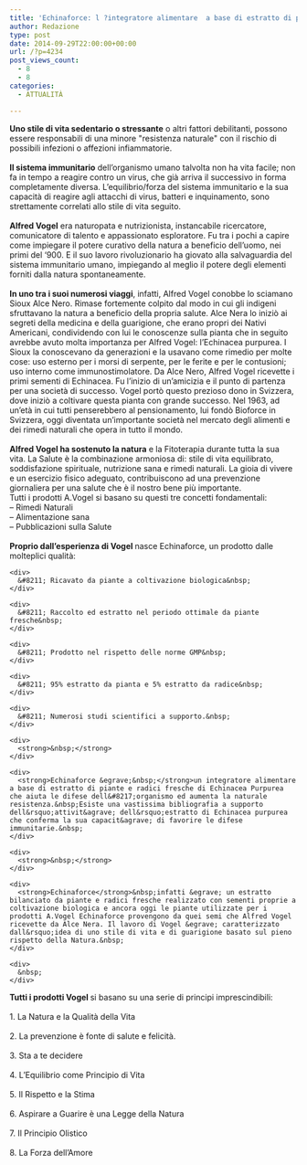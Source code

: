 ```yaml
---
title: 'Echinaforce: l ?integratore alimentare  a base di estratto di piante e radici fresche  realizzato secondo la tradizione di Alfred Vogel'
author: Redazione
type: post
date: 2014-09-29T22:00:00+00:00
url: /?p=4234
post_views_count:
  - 8
  - 8
categories:
  - ATTUALITÀ

---
```

<div>
  <strong>Uno stile di vita sedentario o stressante</strong> o altri fattori debilitanti, possono essere responsabili di una minore "resistenza naturale" con il rischio di possibili infezioni o affezioni infiammatorie.&nbsp;
</div>

<div>
  <strong>&nbsp;</strong>
</div>

<div>
  <strong>Il sistema immunitario</strong> dell&rsquo;organismo umano talvolta non ha vita facile; non fa in tempo a reagire contro un virus, che gi&agrave; arriva il successivo in forma completamente diversa. L&rsquo;equilibrio/forza del sistema immunitario e la sua capacit&agrave; di reagire agli attacchi di virus, batteri e inquinamento, sono strettamente correlati allo stile di vita seguito.&nbsp;
</div>

<div>
  &nbsp;
</div>

<div>
  <div>
    <strong>Alfred Vogel</strong> era naturopata e nutrizionista, instancabile ricercatore, comunicatore di talento e appassionato esploratore. Fu tra i pochi a capire come impiegare il potere curativo della natura a beneficio dell&#8217;uomo, nei primi del &lsquo;900. E il suo lavoro rivoluzionario ha giovato alla salvaguardia del sistema immunitario umano, impiegando al meglio il potere degli elementi forniti dalla natura spontaneamente.
  </div>
  
  <div>
    &nbsp;
  </div>
  
  <div>
    <strong>In uno tra i suoi numerosi viaggi</strong>, infatti, Alfred Vogel conobbe lo sciamano Sioux Alce Nero. Rimase fortemente colpito dal modo in cui gli indigeni sfruttavano la natura a beneficio della propria salute. Alce Nera lo inizi&ograve; ai segreti della medicina e della guarigione, che erano propri dei Nativi Americani, condividendo con lui le conoscenze sulla pianta che in seguito avrebbe avuto molta importanza per Alfred Vogel: l&#8217;Echinacea purpurea. I Sioux la conoscevano da generazioni e la usavano come rimedio per molte cose: uso esterno per i morsi di serpente, per le ferite e per le contusioni; uso interno come immunostimolatore. Da Alce Nero, Alfred Vogel ricevette i primi sementi di Echinacea. Fu l&#8217;inizio di un&#8217;amicizia e il punto di partenza per una societ&agrave; di successo. Vogel port&ograve; questo prezioso dono in Svizzera, dove inizi&ograve; a coltivare questa pianta con grande successo. Nel 1963, ad un&#8217;et&agrave; in cui tutti penserebbero al pensionamento, lui fond&ograve; Bioforce in Svizzera, oggi diventata un&#8217;importante societ&agrave; nel mercato degli alimenti e dei rimedi naturali che opera in tutto il mondo.&nbsp;
  </div>
  
  <div>
    &nbsp;
  </div>
  
  <div>
    <strong>Alfred Vogel ha sostenuto la natura</strong> e la Fitoterapia durante tutta la sua vita. La Salute &egrave; la combinazione armoniosa di: stile di vita equilibrato, soddisfazione spirituale, nutrizione sana e rimedi naturali. La gioia di vivere e un esercizio fisico adeguato, contribuiscono ad una prevenzione giornaliera per una salute che &egrave; il nostro bene pi&ugrave; importante.
  </div>
  
  <div>
    Tutti i prodotti A.Vogel si basano su questi tre concetti fondamentali:
  </div>
  
  <div>
    &#8211; Rimedi Naturali
  </div>
  
  <div>
    &#8211; Alimentazione sana
  </div>
  
  <div>
    &#8211; Pubblicazioni sulla Salute
  </div>
  
  <div>
    &nbsp;
  </div>
  
  <div>
    <div>
      <strong>Proprio dall&rsquo;esperienza di Vogel&nbsp;</strong>nasce Echinaforce, un prodotto dalle molteplici qualit&agrave;:
    </div>
    
    <div>
      &#8211; Ricavato da piante a coltivazione biologica&nbsp;
    </div>
    
    <div>
      &#8211; Raccolto ed estratto nel periodo ottimale da piante fresche&nbsp;
    </div>
    
    <div>
      &#8211; Prodotto nel rispetto delle norme GMP&nbsp;
    </div>
    
    <div>
      &#8211; 95% estratto da pianta e 5% estratto da radice&nbsp;
    </div>
    
    <div>
      &#8211; Numerosi studi scientifici a supporto.&nbsp;
    </div>
    
    <div>
      <strong>&nbsp;</strong>
    </div>
    
    <div>
      <strong>Echinaforce &egrave;&nbsp;</strong>un integratore alimentare a base di estratto di piante e radici fresche di Echinacea Purpurea che aiuta le difese dell&#8217;organismo ed aumenta la naturale resistenza.&nbsp;Esiste una vastissima bibliografia a supporto dell&rsquo;attivit&agrave; dell&rsquo;estratto di Echinacea purpurea che conferma la sua capacit&agrave; di favorire le difese immunitarie.&nbsp;
    </div>
    
    <div>
      <strong>&nbsp;</strong>
    </div>
    
    <div>
      <strong>Echinaforce</strong>&nbsp;infatti &egrave; un estratto bilanciato da piante e radici fresche realizzato con sementi proprie a coltivazione biologica e ancora oggi le piante utilizzate per i prodotti A.Vogel Echinaforce provengono da quei semi che Alfred Vogel ricevette da Alce Nera. Il lavoro di Vogel &egrave; caratterizzato dall&rsquo;idea di uno stile di vita e di guarigione basato sul pieno rispetto della Natura.&nbsp;
    </div>
    
    <div>
      &nbsp;
    </div>
  </div>
  
  <div>
    <strong>Tutti i prodotti Vogel </strong>si basano su una serie di principi imprescindibili:
  </div>
  
  <div>
    &nbsp;
  </div>
  
  <div>
    1. La Natura e la Qualit&agrave; della Vita
  </div>
  
  <div>
    &nbsp;
  </div>
  
  <div>
    2. La prevenzione &egrave; fonte di salute e felicit&agrave;.&nbsp;
  </div>
  
  <div>
    &nbsp;
  </div>
  
  <div>
    3. Sta a te decidere
  </div>
  
  <div>
    &nbsp;
  </div>
  
  <div>
    4. L&#8217;Equilibrio come Principio di Vita
  </div>
  
  <div>
    &nbsp;
  </div>
  
  <div>
    5. Il Rispetto e la Stima
  </div>
  
  <div>
    &nbsp;
  </div>
  
  <div>
    6. Aspirare a Guarire &egrave; una Legge della Natura
  </div>
  
  <div>
    &nbsp;
  </div>
  
  <div>
    7. Il Principio Olistico
  </div>
  
  <div>
    &nbsp;
  </div>
  
  <div>
    8. La Forza dell&#8217;Amore
  </div>
  
  <div>
    &nbsp;
  </div>
</div>

<div>
  &nbsp;
</div>

<div>
  &nbsp;
</div>

<div>
  &nbsp;
</div>

&nbsp;
